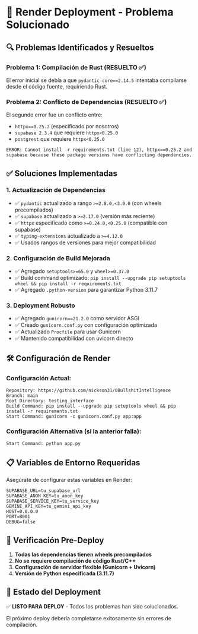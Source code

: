 # 🚀 Render Deployment - Problema Solucionado

## 🔍 Problemas Identificados y Resueltos

### Problema 1: Compilación de Rust (RESUELTO ✅)
El error inicial se debía a que `pydantic-core==2.14.5` intentaba compilarse desde el código fuente, requiriendo Rust.

### Problema 2: Conflicto de Dependencias (RESUELTO ✅)
El segundo error fue un conflicto entre:
- `httpx==0.25.2` (especificado por nosotros)
- `supabase 2.3.4` que requiere `httpx<0.25.0`
- `postgrest` que requiere `httpx<0.25.0`

```
ERROR: Cannot install -r requirements.txt (line 12), httpx==0.25.2 and supabase because these package versions have conflicting dependencies.
```

## ✅ Soluciones Implementadas

### 1. **Actualización de Dependencias**
- ✅ `pydantic` actualizado a rango `>=2.8.0,<3.0.0` (con wheels precompilados)
- ✅ `supabase` actualizado a `>=2.17.0` (versión más reciente)
- ✅ `httpx` especificado como `>=0.24.0,<0.25.0` (compatible con supabase)
- ✅ `typing-extensions` actualizado a `>=4.12.0`
- ✅ Usados rangos de versiones para mejor compatibilidad

### 2. **Configuración de Build Mejorada**
- ✅ Agregado `setuptools>=65.0` y `wheel>=0.37.0`
- ✅ Build command optimizado: `pip install --upgrade pip setuptools wheel && pip install -r requirements.txt`
- ✅ Agregado `.python-version` para garantizar Python 3.11.7

### 3. **Deployment Robusto**
- ✅ Agregado `gunicorn==21.2.0` como servidor ASGI
- ✅ Creado `gunicorn.conf.py` con configuración optimizada
- ✅ Actualizado `Procfile` para usar Gunicorn
- ✅ Mantenido compatibilidad con uvicorn directo

## 🛠️ Configuración de Render

### Configuración Actual:
```
Repository: https://github.com/nickson31/0BullshitIntelligence
Branch: main
Root Directory: testing_interface
Build Command: pip install --upgrade pip setuptools wheel && pip install -r requirements.txt
Start Command: gunicorn -c gunicorn.conf.py app:app
```

### Configuración Alternativa (si la anterior falla):
```
Start Command: python app.py
```

## 📋 Variables de Entorno Requeridas

Asegúrate de configurar estas variables en Render:

```
SUPABASE_URL=tu_supabase_url
SUPABASE_ANON_KEY=tu_anon_key
SUPABASE_SERVICE_KEY=tu_service_key
GEMINI_API_KEY=tu_gemini_api_key
HOST=0.0.0.0
PORT=8001
DEBUG=false
```

## 🔧 Verificación Pre-Deploy

1. **Todas las dependencias tienen wheels precompilados**
2. **No se requiere compilación de código Rust/C++**
3. **Configuración de servidor flexible (Gunicorn + Uvicorn)**
4. **Versión de Python especificada (3.11.7)**

## 🚦 Estado del Deployment

✅ **LISTO PARA DEPLOY** - Todos los problemas han sido solucionados.

El próximo deploy debería completarse exitosamente sin errores de compilación.